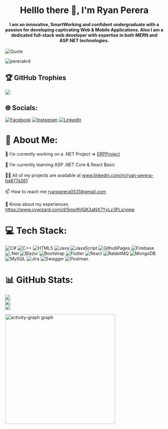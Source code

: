 <h1 align="center">Helllo there 👋, I'm Ryan Perera</h1>
<h4 align="center">I am an innovative, SmartWorking and confident undergraduate with a passion for developing captivating Web & Mobile Applications. Also I am a dedicated full-stack web developer with expertise in both MERN and ASP.NET technologies.</h4>

<div>
    <img src="https://quotes-github-readme.vercel.app/api?type=horizontal&theme=radical" alt="Quote" />
</div>

<p align="left"> <img src="https://komarev.com/ghpvc/?username=pererakrd&label=Profile%20views&color=0e75b6&style=flat" alt="pererakrd" /> </p>

## 🏆 GitHub Trophies
![](https://github-profile-trophy.vercel.app/?username=PereraKRD&theme=monokai&no-frame=false&no-bg=false&margin-w=4)

## 🌐 Socials:
[![Facebook](https://img.shields.io/badge/Facebook-%231877F2.svg?logo=Facebook&logoColor=white)](https://facebook.com/https://www.facebook.com/jude.perera.351) [![Instagram](https://img.shields.io/badge/Instagram-%23E4405F.svg?logo=Instagram&logoColor=white)](https://instagram.com/https://www.instagram.com/r_y_a_n__d_i_l_a_n_k_a_) [![LinkedIn](https://img.shields.io/badge/LinkedIn-%230077B5.svg?logo=linkedin&logoColor=white)](https://linkedin.com/in/https://www.linkedin.com/in/ryan-perera-ba877a261/) 

# 💫 About Me:
🔭 I’m currently working on a .NET Project => [ERPProject](https://github.com/PereraKRD/ERP-Academic_Portal)<br><br>🌱 I’m currently learning ASP .NET Core & React Basic<br><br>👨‍💻 All of my projects are available at www.linkedin.com/in/ryan-perera-ba877a261<br><br>📫 How to reach me ryanperera0531@gmail.com<br><br>📄 Know about my experiences https://www.cvwizard.com/d/5mxifh1QK2aNX7YvLz3PLs/view

# 💻 Tech Stack:
![C#](https://img.shields.io/badge/c%23-%23239120.svg?style=for-the-badge&logo=csharp&logoColor=white) ![C++](https://img.shields.io/badge/c++-%2300599C.svg?style=for-the-badge&logo=c%2B%2B&logoColor=white) ![HTML5](https://img.shields.io/badge/html5-%23E34F26.svg?style=for-the-badge&logo=html5&logoColor=white) ![Java](https://img.shields.io/badge/java-%23ED8B00.svg?style=for-the-badge&logo=openjdk&logoColor=white) ![JavaScript](https://img.shields.io/badge/javascript-%23323330.svg?style=for-the-badge&logo=javascript&logoColor=%23F7DF1E)  ![GithubPages](https://img.shields.io/badge/github%20pages-121013?style=for-the-badge&logo=github&logoColor=white) ![Firebase](https://img.shields.io/badge/firebase-%23039BE5.svg?style=for-the-badge&logo=firebase) ![.Net](https://img.shields.io/badge/.NET-5C2D91?style=for-the-badge&logo=.net&logoColor=white) ![Blazor](https://img.shields.io/badge/blazor-%235C2D91.svg?style=for-the-badge&logo=blazor&logoColor=white) ![Bootstrap](https://img.shields.io/badge/bootstrap-%238511FA.svg?style=for-the-badge&logo=bootstrap&logoColor=white) ![Flutter](https://img.shields.io/badge/Flutter-%2302569B.svg?style=for-the-badge&logo=Flutter&logoColor=white) ![React](https://img.shields.io/badge/react-%2320232a.svg?style=for-the-badge&logo=react&logoColor=%2361DAFB) ![RabbitMQ](https://img.shields.io/badge/rabbitmq-FF6600?style=for-the-badge&logo=rabbitmq&logoColor=white) ![MongoDB](https://img.shields.io/badge/MongoDB-%234ea94b.svg?style=for-the-badge&logo=mongodb&logoColor=white) ![MySQL](https://img.shields.io/badge/mysql-%2300000f.svg?style=for-the-badge&logo=mysql&logoColor=white) ![Jira](https://img.shields.io/badge/jira-%230A0FFF.svg?style=for-the-badge&logo=jira&logoColor=white) ![Swagger](https://img.shields.io/badge/-Swagger-%23Clojure?style=for-the-badge&logo=swagger&logoColor=white) ![Postman](https://img.shields.io/badge/Postman-FF6C37?style=for-the-badge&logo=postman&logoColor=white)
# 📊 GitHub Stats:
![](https://github-readme-stats.vercel.app/api?username=PereraKRD&theme=vision-friendly-dark&hide_border=false&include_all_commits=true&count_private=true)<br/>
![](https://github-readme-streak-stats.herokuapp.com/?user=PereraKRD&theme=vision-friendly-dark&hide_border=false)<br/>
![](https://github-readme-stats.vercel.app/api/top-langs/?username=PereraKRD&theme=vision-friendly-dark&hide_border=false&include_all_commits=true&count_private=true&layout=compact)

<p><img src="https://github-readme-activity-graph.vercel.app/graph?username=PereraKRD&radius=16&theme=monokai&area=true&order=5" height="350" alt="activity-graph graph" /> </p>
